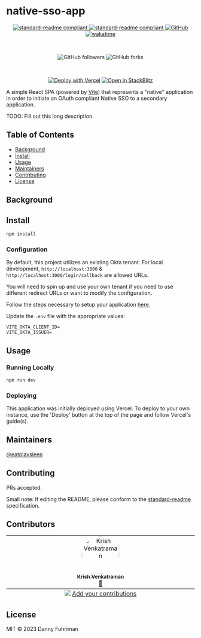 # native-sso-app

<p align="center">
	<a href="https://github.com/RichardLitt/standard-readme">
		<img src="https://img.shields.io/badge/standard--readme-OK-green.svg?style=flat-square" alt="standard-readme compliant">
	</a>
	<a href="#contributors">
		<img src="https://img.shields.io/badge/all_contributors-1-orange.svg?style=flat-square" alt="standard-readme compliant">
	</a>
	<a href="#license">
		<img alt="GitHub" src="https://img.shields.io/github/license/okta-ciam-specialists/native-sso">
	</a>
	<a href="https://wakatime.com/badge/user/28857d2c-0688-4cac-b02c-d81ceead7b94/project/337025aa-aed0-4870-bdd2-076ba976fa3b">
		<img src="https://wakatime.com/badge/user/28857d2c-0688-4cac-b02c-d81ceead7b94/project/337025aa-aed0-4870-bdd2-076ba976fa3b.svg" alt="wakatime">
	</a>
</p>
<br/>
<p align="center">
	<img alt="GitHub followers" src="https://img.shields.io/github/followers/okta-ciam-specialists?style=social">
	<img alt="GitHub forks" src="https://img.shields.io/github/forks/okta-ciam-specialists/native-sso?style=social">
</p>
<br/>
<p align="center">
	<a href="https://vercel.com/new/clone?repository-url=https%3A%2F%2Fgithub.com%2Fokta-ciam-specialists%2Fnative-sso"><img src="https://vercel.com/button" alt="Deploy with Vercel"/></a>
	<a href="https://stackblitz.com/fork/github/okta-ciam-specialists/native-sso.git">
	<img
		alt="Open in StackBlitz"
		src="https://developer.stackblitz.com/img/open_in_stackblitz.svg"
	/>
	</a>
</p>

A simple React SPA (powered by [Vite](https://vitejs.dev)) that represents a &#34;native&#34; application in order to initiate an OAuth compliant Native SSO to a secondary application.

TODO: Fill out this long description.

## Table of Contents

- [Background](#background)
- [Install](#install)
- [Usage](#usage)
- [Maintainers](#maintainers)
- [Contributing](#contributing)
- [License](#license)

## Background

## Install

```bash
npm install
```

### Configuration

By default, this project utilizes an existing Okta tenant. For local development, `http://localhost:3000` & `http://localhost:3000/login/callback` are allowed URLs.

You will need to spin up and use your own tenant if you need to use different redirect URLs or want to modify the configuration.

Follow the steps necessary to setup your application [here](https://developer.okta.com/docs/guides/configure-native-sso/main/#native-sso-flow).

Update the `.env` file with the appropriate values:
```env
VITE_OKTA_CLIENT_ID=
VITE_OKTA_ISSUER=
```

## Usage

### Running Locally

```bash
npm run dev
```

### Deploying
This application was initially deployed using Vercel. To deploy to your own instance, use the 'Deploy' button at the top of the page and follow Vercel's guide(s).

## Maintainers

[@eatplaysleep](https://github.com/eatplaysleep)

## Contributing

PRs accepted.

Small note: If editing the README, please conform to the [standard-readme](https://github.com/RichardLitt/standard-readme) specification.

## Contributors

<!-- ALL-CONTRIBUTORS-LIST:START - Do not remove or modify this section -->
<!-- prettier-ignore-start -->
<!-- markdownlint-disable -->
<table>
  <tbody>
    <tr>
      <td align="center" valign="top" width="14.28%"><a href="https://github.com/krishvenkatraman-okta-zz"><img src="https://avatars.githubusercontent.com/u/14205843?v=4?s=100" width="100px;" style="border-radius:50%" alt="Krish Venkatraman"/><br /><sub><b>Krish Venkatraman</b></sub></a><br /><a href="https://github.com/eatplaysleep/native-sso-app/commits?author=krishvenkatraman-okta-zz" title="Ideas">🤔</a></td>
    </tr>
  </tbody>
  <tfoot>
    <tr>
      <td align="center" size="13px" colspan="7">
        <img src="https://raw.githubusercontent.com/all-contributors/all-contributors-cli/1b8533af435da9854653492b1327a23a4dbd0a10/assets/logo-small.svg">
          <a href="https://all-contributors.js.org/docs/en/bot/usage">Add your contributions</a>
        </img>
      </td>
    </tr>
  </tfoot>
</table>

<!-- markdownlint-restore -->
<!-- prettier-ignore-end -->

<!-- ALL-CONTRIBUTORS-LIST:END -->

## License

MIT © 2023 Danny Fuhriman
